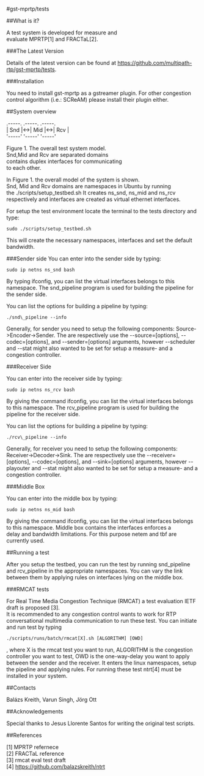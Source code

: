 #gst-mprtp/tests

##What is it?
  
A test system is developed for measure and    
evaluate MPRTP[1] and FRACTaL[2].
  
###The Latest Version

Details of the latest version can be found at 
https://github.com/multipath-rtp/gst-mprtp/tests.

###Installation

You need to install gst-mprtp as a gstreamer plugin. 
For other congestion control algorithm (i.e.: SCReAM) 
please install their plugin either.

##System overview

.-----.   .-----.   .-----.  
| Snd |<->| Mid |<->| Rcv |  
'-----'   '-----'   '-----'  

Figure 1. The overall test system model.    
Snd,Mid and Rcv are separated domains  
contains duplex interfaces for communicating  
to each other.

In Figure 1. the overall model of the system is shown.  
Snd, Mid and Rcv domains are namespaces in Ubuntu by running  
the ./scripts/setup\_testbed.sh It creates ns\_snd, ns\_mid and ns\_rcv
respectively and interfaces are created as virtual ethernet interfaces.
  
For setup the test environment locate the terminal to the tests directory and type:  
```
sudo ./scripts/setup_testbed.sh 
``` 
This will create the necessary namespaces, interfaces and set the default 
bandwidth.  

###Sender side
You can enter into the sender side by typing:
```
sudo ip netns ns_snd bash
``` 
By typing ifconfig, you can list the virtual interfaces 
belongs to this namespace. The snd\_pipeline program is used for 
building the pipeline for the sender side.    
  
You can list the options for building a pipeline by typing:      
```
./snd\_pipeline --info
``` 
Generally, for sender you need to setup the following components: Source->Encoder->Sender. 
The are respectively use the --source=[options], --codec=[options], and --sender=[options] arguments, 
however --scheduler and --stat might also wanted to be set for setup a measure- and a congestion controller.

###Receiver Side

You can enter into the receiver side by typing:
```
sudo ip netns ns_rcv bash
``` 
By giving the command ifconfig, you can list the virtual interfaces 
belongs to this namespace. The rcv\_pipeline program is used for 
building the pipeline for the receiver side.    
  
You can list the options for building a pipeline by typing:      
```
./rcv\_pipeline --info
``` 
Generally, for receiver you need to setup the following components: Receiver->Decoder->Sink. 
The are respectively use the --receiver=[options], --codec=[options], and --sink=[options] arguments, 
however --playouter and --stat might also wanted to be set for setup a measure- and a congestion controller.

###Middle Box

You can enter into the middle box by typing:
```
sudo ip netns ns_mid bash
``` 
By giving the command ifconfig, you can list the virtual interfaces 
belongs to this namespace. Middle box contains the interfaces enforces a  
delay and bandwidth limitations. For this purpose netem and tbf are currently used.    

##Running a test

After you setup the testbed, you can run the test by running snd\_pipeline and 
rcv\_pipeline in the appropriate namespaces. You can vary the link between them by applying rules 
on interfaces lying on the middle box.

###RMCAT tests

For Real Time Media Congestion Technique (RMCAT) a test evaluation IETF draft is proposed [3].  
It is recommended to any congestion control wants to work for RTP conversational multimedia communication 
to run these test. You can initiate and run test by typing 
```
./scripts/runs/batch/rmcat[X].sh [ALGORITHM] [OWD]
``` 
, where X is the rmcat test you want to run, ALGORITHM is the congestion controller you want to test, 
OWD is the one-way-delay you want to apply between the sender and the receiver. It enters the linux namespaces, 
setup the pipeline and applying rules. For running these test ntrt[4] must be installed in your system. 

##Contacts

Balázs Kreith, Varun Singh, Jörg Ott
     
##Acknowledgements 
  
Special thanks to Jesus Llorente Santos for writing 
the original test scripts. 

##References

[1] MPRTP refernece  
[2] FRACTaL reference  
[3] rmcat eval test draft  
[4] https://github.com/balazskreith/ntrt  
  

